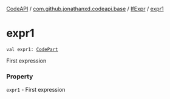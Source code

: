 [CodeAPI](../../index.md) / [com.github.jonathanxd.codeapi.base](../index.md) / [IfExpr](index.md) / [expr1](.)

# expr1

`val expr1: `[`CodePart`](../../com.github.jonathanxd.codeapi/-code-part/index.md)

First expression

### Property

`expr1` - First expression